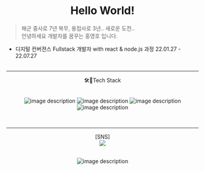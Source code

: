 <!-- heading -->
# <div align="center">Hello World!</div>

<!-- text about me -->

> 해군 중사로 7년 복무, 용접사로 3년.. 새로운 도전..</br>
>  안녕하세요 개발자를 꿈꾸는 홍영호 입니다. 

* 디지털 컨버젼스 Fullstack 개발자 with react & node.js 과정 22.01.27 - 22.07.27<br/><br/>


___
<div align="center">
🛠🔐Tech Stack
<br/><br/>

![image description](https://img.shields.io/badge/-HTML-blue)
![image description](https://img.shields.io/badge/-CSS-yellow)
![image description](https://img.shields.io/badge/-JavaScript-red)
![image description](https://img.shields.io/badge/-React-ff69b4)
</div>

<br/>

___


<div align="center"> 
[SNS]
<br/>
<a href="https://www.instagram.com/daldon123/?hl=ko" target="_blank"><img src="https://img.shields.io/badge/instargram-E4405F?style=flat-square&logo=Instagram&logoColor=white"/></a>
</div>
<br/>

<div align="center">
  
![image description](https://2.gall-gif.com/hygall/files/attach/images/82/557/552/189/1786b119778bb1ca718047c3a20e7285.gif)
  
</div>
